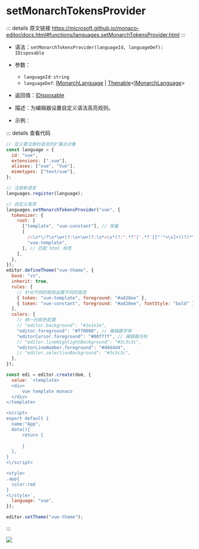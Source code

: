 # setMonarchTokensProvider

<backTop />
        
::: details 原文链接
https://microsoft.github.io/monaco-editor/docs.html#functions/languages.setMonarchTokensProvider.html
:::

- 语法：`setMonarchTokensProvider(languageId, languageDef): IDisposable`

- 参数：
  - `languageId`: `string`
  - `languageDef`: [IMonarchLanguage](/api/languages/IMonarchLanguage.md) | [Thenable](/api/Thenable.md)<[IMonarchLanguage](/api/languages/IMonarchLanguage.md)>

- 返回值：[IDisposable](/api/IDisposable.md)

- 描述：为编辑器设置自定义语法高亮规则。

- 示例：

::: details 查看代码
```js
// 定义要注册的语言的扩展点对象
const language = {
  id: "vue",
  extensions: [".vue"],
  aliases: ["vue", "Vue"],
  mimetypes: ["text/vue"],
};

// 注册新语言
languages.register(language);

// 自定义高亮
languages.setMonarchTokensProvider("vue", {
  tokenizer: {
    root: [
      ["template", "vue-constant"], // 常量
      [
        /<\s*\/?\s*\w+(?:\s+\w+(?:\s*=\s*(?:".*?"|'.*?'|[^'">\s]+))?)*\s*\/?\s*>/,
        "vue-template",
      ], // 匹配 html 标签
    ],
  },
});
editor.defineTheme("vue-theme", {
  base: "vs",
  inherit: true,
  rules: [
    // 针对不同的规则设置不同的高亮
    { token: "vue-template", foreground: "#ad28ee" },
    { token: "vue-constant", foreground: "#ad28ee", fontStyle: "bold" }, // 加粗
  ],
  colors: {
    // 统一的颜色配置
    // "editor.background": "#1e1e1e",
    "editor.foreground": "#ff0000", // 编辑器字体
    "editorCursor.foreground": "#00ffff", // 编辑器光标
    // "editor.lineHighlightBackground": "#3c3c3c",
    "editorLineNumber.foreground": "#d4d4d4",
    // "editor.selectionBackground": "#3c3c3c",
  },
});

const edi = editor.create(dom, {
  value: `<template>
  <div>
      vue template monaco
  </div>
</template>

<script>
export default {
  name:"App",
  data(){
      return {
          
      }
  },
}
<\/script>

<style>
.app{
  color:red
}
<\/style>`,
  language: "vue",
});

editor.setTheme("vue-theme");
```
:::

<img src='/setMonarchTokensProvider.png' />
